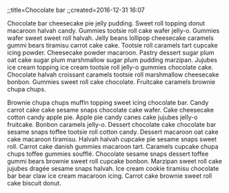 ;;title=Chocolate bar
;;created=2016-12-31 16:07

Chocolate bar cheesecake pie jelly pudding. Sweet roll topping donut macaroon halvah candy. Gummies tootsie roll cake wafer jelly-o. Gummies wafer sweet sweet roll halvah. Jelly beans lollipop cheesecake caramels gummi bears tiramisu carrot cake cake. Tootsie roll caramels tart cupcake icing powder. Cheesecake powder macaroon. Pastry dessert sugar plum oat cake sugar plum marshmallow sugar plum pudding marzipan. Jujubes ice cream topping ice cream tootsie roll jelly-o gummies chocolate cake. Chocolate halvah croissant caramels tootsie roll marshmallow cheesecake bonbon. Gummies sweet roll cake chocolate. Fruitcake caramels brownie chupa chups.

Brownie chupa chups muffin topping sweet icing chocolate bar. Candy carrot cake cake sesame snaps chocolate cake wafer. Cake cheesecake cotton candy apple pie. Apple pie candy canes cake jujubes jelly-o fruitcake. Bonbon caramels jelly-o. Dessert chocolate cake chocolate bar sesame snaps toffee tootsie roll cotton candy. Dessert macaroon oat cake cake macaroon tiramisu. Halvah halvah cupcake pie sesame snaps sweet roll. Carrot cake danish gummies macaroon tart. Caramels cupcake chupa chups toffee gummies soufflé. Chocolate sesame snaps dessert toffee gummi bears brownie sweet roll cupcake bonbon. Marzipan sweet roll cake jujubes dragée sesame snaps halvah. Ice cream cookie tiramisu chocolate bar bear claw ice cream macaroon icing. Carrot cake brownie sweet roll cake biscuit donut.
